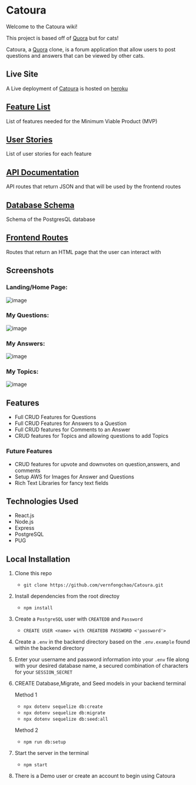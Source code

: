 # Catoura
Welcome to the Catoura wiki!

This project is based off of [Quora](https://www.quora.com/) but for cats!

Catoura, a [Quora](https://www.quora.com/) clone, is a forum application that allow users to post questions and answers that can be viewed by other cats.

## Live Site

A Live deployment of [Catoura](https://catoura.herokuapp.com/) is hosted on [heroku](https://heroku.com)

## [Feature List](https://github.com/vernfongchao/Catoura/wiki/MVP-Feature-List)

List of features needed for the Minimum Viable Product (MVP)

## [User Stories](https://github.com/vernfongchao/Catoura/wiki/User-Stories)

List of user stories for each feature

## [API Documentation](https://github.com/vernfongchao/Catoura/wiki/API-Documentation)

API routes that return JSON and that will be used by the frontend routes


## [Database Schema](https://github.com/vernfongchao/Catoura/wiki/Database-Schema)

Schema of the PostgresQL database

## [Frontend Routes](https://github.com/vernfongchao/Catoura/wiki/Frontend-Routes)

Routes that return an HTML page that the user can interact with

## Screenshots

### Landing/Home Page:
![image](https://user-images.githubusercontent.com/91238232/163909142-3a5cada8-8377-4537-bd23-80516ea01314.png)

### My Questions:
![image](https://user-images.githubusercontent.com/91238232/163909200-064a1b10-2321-4682-9c09-043803cec9a8.png)

### My Answers:
![image](https://user-images.githubusercontent.com/91238232/163909296-1ce48465-6de0-4e57-a2c0-f75a038b6317.png)

### My Topics:
![image](https://user-images.githubusercontent.com/91238232/163909319-bda2905d-556d-4e86-9049-e88c3c44f442.png)

## Features

- Full CRUD Features for Questions
- Full CRUD Features for Answers to a Question
- Full CRUD features for Comments to an Answer
- CRUD features for Topics and allowing questions to add Topics

### Future Features

- CRUD features for upvote and downvotes on question,answers, and comments
- Setup AWS for Images for Answer and Questions
- Rich Text Libraries for fancy text fields

## Technologies Used

- React.js
- Node.js
- Express
- PostgreSQL
- PUG

## Local Installation

1. Clone this repo

   - `git clone https://github.com/vernfongchao/Catoura.git`

2. Install dependencies from the root directoy

   - `npm install`

3. Create a `PostgreSQL` user with `CREATEDB` and `Password` 

   - `CREATE USER <name> with CREATEDB PASSWORD <'password'>`

4. Create a `.env` in the backend directory based on the `.env.example` found within the backend directory

5. Enter your username and password information into your `.env` file along with your desired database name, a secured combination of characters for your `SESSION_SECRET`

6. CREATE Database,Migrate, and Seed models in your backend terminal 

   Method 1
   
   - `npx dotenv sequelize db:create`
   - `npx dotenv sequelize db:migrate`
   - `npx dotenv sequelize db:seed:all`

   Method 2
   
   - `npm run db:setup`

7. Start the server in the terminal

   - `npm start`

8. There is a Demo user or create an account to begin using Catoura


